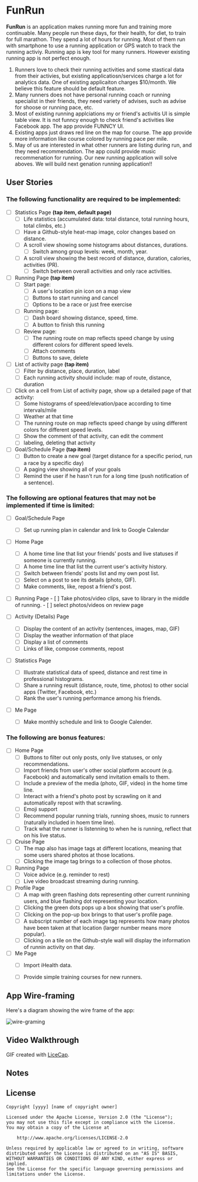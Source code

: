 # FunRun

**FunRun** is an application makes running more fun and training more continuable.
Many people run these days, for their health, for diet,  to train for full marathon. They spend a lot of hours for running. Most of them run with smartphone to use a running application or GPS watch to track the running activiy. Running app is key tool for many runners. However existing running app is not perfect enough.
1. Runners love to check their running activities and some stastical data from their activies, but existing applicatiosn/services charge a lot for analytics data. One of existing applicaiton charges $10/month. We believe this feature should be default feature. 
2. Many runners does not have personal running coach or running specialist in their friends, they need variety of advises, such as advise for shoose or running pace, etc.
3. Most of existing running applciations my or friend's activitis UI is simple table view. It is not funncy enough to check friend's activities like Facebook app. The app provide FUNNCY UI.
4. Existing apps just draws red line on the map for course. The app provide more information like course colored by running pace per mile.
5. May of us are interested in what other runners are listing during run, and they need recommendation. The app could provide music recommenation for running.
Our new running application will solve aboves. We will build next genation running application!!

## User Stories

### The following functionality are **required** to be implemented:

- [ ] Statistics Page **(tap item, default page)**
    - [ ] Life statistics (accumulated data: total distance, total running hours, total climbs, etc.)
    - [ ] Have a Github-style heat-map image, color changes based on distance.
    - [ ] A scroll view showing some histograms about distances, durations.
        - [ ] Switch among group levels: week, month, year.
    - [ ] A scroll view showing the best record of distance, duration, calories, activities (PR).
        - [ ] Switch between overall activities and only race activities.

- [ ] Running Page **(tap item)**
    - [ ] Start page:
        - [ ] A user's location pin icon on a map view
        - [ ] Buttons to start running and cancel
        - [ ] Options to be a race or just free exercise
    - [ ] Running page:
        - [ ] Dash board showing distance, speed, time.
        - [ ] A button to finish this running
    - [ ] Review page:
        - [ ] The running route on map reflects speed change by using different colors for different speed levels.
        - [ ] Attach comments
        - [ ] Buttons to save, delete

- [ ] List of activity page **(tap item)**
    - [ ] Filter by distance, place, duration, label
    - [ ] Each running activity should include: map of route, distance, duration

- [ ] Click on a cell from List of activity page, show up a detailed page of that activity:
    - [ ] Some histograms of speed/elevation/pace according to time intervals/mile
    - [ ] Weather at that time
    - [ ] The running route on map reflects speed change by using different colors for different speed levels.
    - [ ] Show the comment of that activity, can edit the comment
    - [ ] labeling, deleting that activity

- [ ] Goal/Schedule Page **(tap item)**
    - [ ] Button to create a new goal (target distance for a specific period, run a race by a specific day)
    - [ ] A paging view showing all of your goals
    - [ ] Remind the user if he hasn't run for a long time (push notification of a sentence).

### The following are **optional** features that may not be implemented if time is limited:

- [ ] Goal/Schedule Page
    - [ ] Set up running plan in calendar and link to Google Calendar

- [ ] Home Page
    - [ ] A home time line that list your friends' posts and live statuses if someone is currently running.
    - [ ] A home time line that list the current user's activity history.
    - [ ] Switch between friends' posts list and my own post list.
    - [ ] Select on a post to see its details (photo, GIF).
    - [ ] Make comments, like, repost a friend's post.

- [ ] Running Page
        - [ ] Take photos/video clips, save to library in the middle of running.
        - [ ] select photos/videos on review page

- [ ] Activity (Details) Page
    - [ ] Display the content of an activity (sentences, images, map, GIF)
    - [ ] Display the weather information of that place
    - [ ] Display a list of comments
    - [ ] Links of like, compose comments, repost

- [ ] Statistics Page
    - [ ] Illustrate statistical data of speed, distance and rest time in professional histograms.
    - [ ] Share a running result (distance, route, time, photos) to other social apps (Twitter, Facebook, etc.)
    - [ ] Rank the user's running performance among his friends.

- [ ] Me Page
    - [ ] Make monthly schedule and link to Google Calender.


### The following are **bonus** features:

- [ ] Home Page 
    - [ ] Buttons to filter out only posts, only live statuses, or only recommendations.
    - [ ] Import friends from user's other social platform account (e.g. Facebook) and automatically send invitation emails to them.
    - [ ] Include a preview of the media (photo, GIF, video) in the home time line.
    - [ ] Interact with a friend's photo post by scrawling on it and automatically repost with that scrawling.
    - [ ] Emoji support
    - [ ] Recommend popular running trials, running shoes, music to runners (naturally included in hoem time line).
    - [ ] Track what the runner is listenning to when he is running, reflect that on his live status.
    
- [ ] Cruise Page
    - [ ] The map also has image tags at different locations, meaning that some users shared photos at those locations.
    - [ ] Clicking the image tag brings to a collection of those photos.

- [ ] Running Page
    - [ ] Voice advice (e.g. reminder to rest)
    - [ ] Live video broadcast streaming during running.
    
- [ ] Profile Page
    - [ ] A map with green flashing dots representing other current runnining users, and blue flashing dot representing your location.
    - [ ] Clicking the green dots pops up a box showing that user's profile.
    - [ ] Clicking on the pop-up box brings to that user's profile page.
    - [ ] A subscript number of each image tag represents how many photos have been taken at that location (larger number means more popular).
    - [ ] Clicking on a tile on the Github-style wall will display the information of runnin activity on that day.

- [ ] Me Page
    - [ ] Import iHealth data.
    - [ ] Provide simple training courses for new runners.

    
## App Wire-framing

Here's a diagram showing the wire frame of the app:

<img src='https://github.com/SprintCoders/FunRun/blob/master/public_images/wire_frame/wire-frames.png' title='wire-framing' width='' alt='wire-graming' />


## Video Walkthrough

GIF created with [LiceCap](http://www.cockos.com/licecap/).

## Notes


## License

    Copyright [yyyy] [name of copyright owner]

    Licensed under the Apache License, Version 2.0 (the "License");
    you may not use this file except in compliance with the License.
    You may obtain a copy of the License at

        http://www.apache.org/licenses/LICENSE-2.0

    Unless required by applicable law or agreed to in writing, software
    distributed under the License is distributed on an "AS IS" BASIS,
    WITHOUT WARRANTIES OR CONDITIONS OF ANY KIND, either express or implied.
    See the License for the specific language governing permissions and
    limitations under the License.


